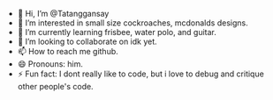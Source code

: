 - 👋 Hi, I’m @Tatanggansay
- 👀 I’m interested in small size cockroaches, mcdonalds designs.
- 🌱 I’m currently learning frisbee, water polo, and guitar.
- 💞️ I’m looking to collaborate on idk yet.
- 📫 How to reach me github.
- 😄 Pronouns: him.
- ⚡ Fun fact: I dont really like to code, but i love to debug and critique other people's code.

<!---
Tatanggansay/Tatanggansay is a ✨ special ✨ repository because its `README.md` (this file) appears on your GitHub profile.
You can click the Preview link to take a look at your changes.
--->
